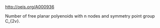 http://oeis.org/A000936

Number of free planar polyenoids with n nodes and symmetry point group C_{2v}.
